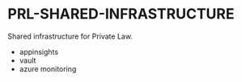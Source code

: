 # PRL-SHARED-INFRASTRUCTURE

Shared infrastructure for Private Law. 

- appinsights
- vault
- azure monitoring
